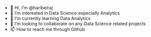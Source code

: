 - 👋 Hi, I’m @haribelraj
- 👀 I’m interested in Data Science especially Analytics
- 🌱 I’m currently learning Data Analytics
- 💞️ I’m looking to collaborate on any Data Science related projects
- 📫 How to reach me through Github

<!---
haribelraj/haribelraj is a ✨ special ✨ repository because its `README.md` (this file) appears on your GitHub profile.
You can click the Preview link to take a look at your changes.
--->
